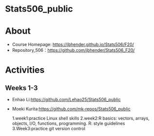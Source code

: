 # Stats506_public
# About
- Course Homepage: https://jbhender.github.io/Stats506/F20/
- Repository_506：https://github.com/jbhender/Stats506_F20/
# Activities
## Weeks 1-3
- Enhao Li:https://github.com/Lehao25/Stats506_public
- Moeki Kurita:https://github.com/mk-repos/Stats506_public

  1.week1:practice Linux shell skills
  2.week2:R basics: vectors, arrays, objects, I/O, functions, programming. R: style guidelines
  3.Week3:practice git version control
